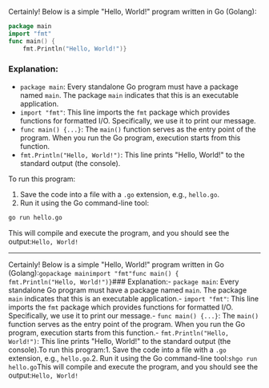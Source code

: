 Certainly! Below is a simple "Hello, World!" program written in Go (Golang):
```go
package main
import "fmt"
func main() {
    fmt.Println("Hello, World!")}
```

### Explanation:
- `package main`: Every standalone Go program must have a package named `main`. The package `main` indicates that this is an executable application.
- `import "fmt"`: This line imports the `fmt` package which provides functions for formatted I/O. Specifically, we use it to print our message.
- `func main() {...}`: The `main()` function serves as the entry point of the program. When you run the Go program, execution starts from this function.
- `fmt.Println("Hello, World!")`: This line prints "Hello, World!" to the standard output (the console).

To run this program:
1. Save the code into a file with a `.go` extension, e.g., `hello.go`.
2. Run it using the Go command-line tool:
```sh
go run hello.go
```

This will compile and execute the program, and you should see the output:```Hello, World!```



---
Certainly! Below is a simple "Hello, World!" program written in Go (Golang):```gopackage mainimport "fmt"func main() {    fmt.Println("Hello, World!")}```### Explanation:- `package main`: Every standalone Go program must have a package named `main`. The package `main` indicates that this is an executable application.- `import "fmt"`: This line imports the `fmt` package which provides functions for formatted I/O. Specifically, we use it to print our message.- `func main() {...}`: The `main()` function serves as the entry point of the program. When you run the Go program, execution starts from this function.- `fmt.Println("Hello, World!")`: This line prints "Hello, World!" to the standard output (the console).To run this program:1. Save the code into a file with a `.go` extension, e.g., `hello.go`.2. Run it using the Go command-line tool:```shgo run hello.go```This will compile and execute the program, and you should see the output:```Hello, World!```